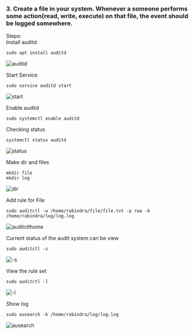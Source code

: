### 3. Create a file in your system. Whenever a someone performs some action(read, write, execute) on that file, the event should be logged somewhere. 
Steps:<br/>
Install auditd<br/>
```
sudo apt install auditd
```
![auditd](https://user-images.githubusercontent.com/53372486/143687847-e3e74368-e7cb-4859-8e52-1af7353607fa.png)<br/>

Start Service<br/>
```
sudo service auditd start
```
![start](https://user-images.githubusercontent.com/53372486/143687844-775845b2-a734-4a52-bbca-a73d50e880b8.png)<br/>

Enable auditd<br/>
```
sudo systemctl enable auditd
```
Checking status<br/>
```
systemctl status auditd
```
![status](https://user-images.githubusercontent.com/53372486/143687846-63d172a2-a294-4baf-9304-ed3b5b7c9cb2.png)<br/>

Make dir and files
```
mkdir file 
mkdir log 
```
![dir](https://user-images.githubusercontent.com/53372486/143687839-4535d15e-4983-4bab-a401-0b2fe3ba9483.png)<br/>

Add rule for File<br/>
```
sudo auditctl -w /home/rabindra/file/file.txt -p rwa -k /home/rabindra/log/log.log
```
![auditctlhome](https://user-images.githubusercontent.com/53372486/143687845-4d77605e-73b3-412a-ba92-40044b1be276.png)<br/>

Current status of the audit system can be view<br/>
```
sudo auditctl -s
```
![-s](https://user-images.githubusercontent.com/53372486/143687843-2816ffc1-9bc5-4ca9-a033-d8663849ae76.png)<br/>

View the rule set<br/>
```
sudo auditctl -l
```
![-l](https://user-images.githubusercontent.com/53372486/143687842-65488575-856c-4042-af3e-33a57fd44034.png)<br/>

Show log<br/>
```
sudo ausearch -k /home/rabindra/log/log.log
```
![ausearch](https://user-images.githubusercontent.com/53372486/143687849-180a215d-cd1c-4372-8d43-42007e041ee4.png)<br/>



